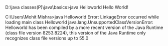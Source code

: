 D:\java classes(P)\java\basics>java Helloworld                                                                          Hello World! 


C:\Users\Mohit Mishra>java Helloworld
Error: LinkageError occurred while loading main class Helloworld
        java.lang.UnsupportedClassVersionError: Helloworld has been compiled by a more recent version of the Java Runtime (class file version 8253.8224), this version of the Java Runtime only recognizes class file versions up to 55.0
